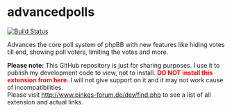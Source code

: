 advancedpolls
=============

[![Build Status](https://travis-ci.org/Wolfsblvt/advancedpolls.svg?branch=master)](https://travis-ci.org/Wolfsblvt/advancedpolls)

Advances the core poll system of phpBB with new features like hiding votes till end, showing poll voters, limiting the votes and more.

<b>Please note:</b>
This GitHub repository is just for sharing purposes.
I use it to publish my development code to view, not to install. <b style="color:red;">DO NOT install this extension from here.</b> I will not give support on it and it may not work cause of incompatibilities.<br />
Please visit http://www.pinkes-forum.de/dev/find.php to see a list of all extension and actual links.
